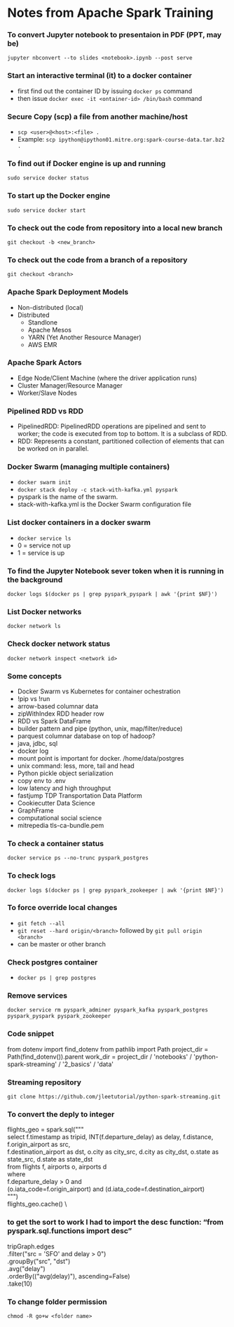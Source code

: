 # Notes from Apache Spark Training
### To convert Jupyter notebook to presentaion in PDF (PPT, may be)
`jupyter nbconvert --to slides <notebook>.ipynb --post serve`
### Start an interactive terminal (it) to a docker container
- first find out the container ID by issuing `docker ps` command
- then issue `docker exec -it <ontainer-id> /bin/bash` command
### Secure Copy  (scp) a file from another machine/host
- `scp <user>@<host>:<file> .`
- Example: `scp ipython@ipython01.mitre.org:spark-course-data.tar.bz2 .`
### To find out if Docker engine is up and running
`sudo service docker status`
### To start up the Docker engine
`sudo service docker start`
### To check out the code from repository into a local new branch
`git checkout -b <new_branch>`
### To check out the code from a branch of a repository
`git checkout <branch>`
### Apache Spark Deployment Models 
- Non-distributed (local)
- Distributed 
    - Standlone 
    - Apache Mesos 
    - YARN (Yet Another Resource Manager)
    - AWS EMR
### Apache Spark Actors
- Edge Node/Client Machine (where the driver application runs)
- Cluster Manager/Resource Manager 
- Worker/Slave Nodes
### Pipelined RDD vs RDD
- PipelinedRDD: PipelinedRDD operations are pipelined and sent to worker; the code is executed from top to bottom. It is a subclass of RDD.
- RDD: Represents a constant, partitioned collection of elements that can be worked on in parallel.
### Docker Swarm (managing multiple containers)
- `docker swarm init`
- `docker stack deploy -c stack-with-kafka.yml pyspark` 
- pyspark is the name of the swarm.
- stack-with-kafka.yml is the Docker Swarm configuration file

### List docker containers in a docker swarm
- `docker service ls`
- 0 = service not up
- 1 = service is up

### To find the Jupyter Notebook sever token when it is running in the background
`docker logs $(docker ps | grep pyspark_pyspark | awk '{print $NF}')`

### List Docker networks
`docker network ls`
### Check docker network status
`docker network inspect <network id>`
### Some concepts
- Docker Swarm vs Kubernetes for container ochestration
- !pip vs !run
- arrow-based columnar data
- zipWithIndex RDD header row
- RDD vs Spark DataFrame
- builder pattern and pipe (python, unix, map/filter/reduce)
- parquest columnar database on top of hadoop?
- java, jdbc, sql
- docker log
- mount point is important for docker. /home/data/postgres
- unix command: less, more, tail and head
- Python pickle object serialization
- copy env to .env
- low latency and high throughput
- fastjump TDP Transportation Data Platform
- Cookiecutter Data Science
- GraphFrame 
- computational social science
- mitrepedia tls-ca-bundle.pem
### To check a container status
`docker service ps --no-trunc pyspark_postgres` 
### To check logs
`docker logs $(docker ps | grep pyspark_zookeeper | awk '{print $NF}')` 
### To force override local changes
- `git fetch --all`
- `git reset --hard origin/<branch>` followed by `git pull origin <branch>` 
- <branch> can be master or other branch
    
### Check postgres container
- `docker ps | grep postgres`
### Remove services
`docker service rm pyspark_adminer pyspark_kafka pyspark_postgres pyspark_pyspark pyspark_zookeeper` 
### Code snippet
from dotenv import find_dotenv
from pathlib import Path
project_dir = Path(find_dotenv()).parent
work_dir = project_dir / 'notebooks' / 'python-spark-streaming' / '2_basics' / 'data'

### Streaming repository
`git clone https://github.com/jleetutorial/python-spark-streaming.git`

### To convert the deply to integer

flights_geo = spark.sql(""" \
    select
    f.timestamp as tripid, INT(f.departure_delay) as delay, f.distance,  f.origin_airport as src, \
    f.destination_airport as dst, o.city as city_src, d.city as city_dst, o.state as state_src, d.state as state_dst \
    from flights f, airports o, airports d \
    where \
    f.departure_delay > 0 and \
    (o.iata_code=f.origin_airport) and (d.iata_code=f.destination_airport) \
""")     \
flights_geo.cache() \

### to get the sort to work I had to import the desc function: “from pyspark.sql.functions import desc” 
tripGraph.edges\
.filter("src = 'SFO' and delay > 0")\
.groupBy("src", "dst")\
.avg("delay")\
.orderBy(("avg(delay)"), ascending=False) \
.take(10) 
 
### To change folder permission
`chmod -R go+w <folder name>` 


